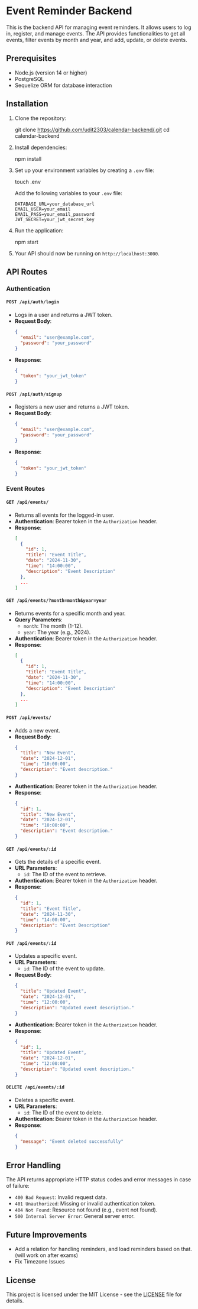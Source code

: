 
# Event Reminder Backend

This is the backend API for managing event reminders. It allows users to log in, register, and manage events. The API provides functionalities to get all events, filter events by month and year, and add, update, or delete events.

## Prerequisites

- Node.js (version 14 or higher)
- PostgreSQL
- Sequelize ORM for database interaction

## Installation

1. Clone the repository:

   git clone https://github.com/udit2303/calendar-backend/.git
   cd calendar-backend

2. Install dependencies:

   npm install

3. Set up your environment variables by creating a `.env` file:

   touch .env

   Add the following variables to your `.env` file:

   ```
   DATABASE_URL=your_database_url
   EMAIL_USER=your_email
   EMAIL_PASS=your_email_password
   JWT_SECRET=your_jwt_secret_key
   ```

4. Run the application:

   npm start

5. Your API should now be running on `http://localhost:3000`.

## API Routes

### **Authentication**

#### `POST /api/auth/login`
- Logs in a user and returns a JWT token.
- **Request Body**:
  ```json
  {
    "email": "user@example.com",
    "password": "your_password"
  }
  ```
- **Response**:
  ```json
  {
    "token": "your_jwt_token"
  }
  ```

#### `POST /api/auth/signup`
- Registers a new user and returns a JWT token.
- **Request Body**:
  ```json
  {
    "email": "user@example.com",
    "password": "your_password"
  }
  ```
- **Response**:
  ```json
  {
    "token": "your_jwt_token"
  }
  ```

### **Event Routes**

#### `GET /api/events/`
- Returns all events for the logged-in user.
- **Authentication**: Bearer token in the `Authorization` header.
- **Response**:
  ```json
  [
    {
      "id": 1,
      "title": "Event Title",
      "date": "2024-11-30",
      "time": "14:00:00",
      "description": "Event Description"
    },
    ...
  ]
  ```

#### `GET /api/events/?month=month&year=year`
- Returns events for a specific month and year.
- **Query Parameters**:
  - `month`: The month (1-12).
  - `year`: The year (e.g., 2024).
- **Authentication**: Bearer token in the `Authorization` header.
- **Response**:
  ```json
  [
    {
      "id": 1,
      "title": "Event Title",
      "date": "2024-11-30",
      "time": "14:00:00",
      "description": "Event Description"
    },
    ...
  ]
  ```

#### `POST /api/events/`
- Adds a new event.
- **Request Body**:
  ```json
  {
    "title": "New Event",
    "date": "2024-12-01",
    "time": "10:00:00",
    "description": "Event description."
  }
  ```
- **Authentication**: Bearer token in the `Authorization` header.
- **Response**:
  ```json
  {
    "id": 1,
    "title": "New Event",
    "date": "2024-12-01",
    "time": "10:00:00",
    "description": "Event description."
  }
  ```

#### `GET /api/events/:id`
- Gets the details of a specific event.
- **URL Parameters**:
  - `id`: The ID of the event to retrieve.
- **Authentication**: Bearer token in the `Authorization` header.
- **Response**:
  ```json
  {
    "id": 1,
    "title": "Event Title",
    "date": "2024-11-30",
    "time": "14:00:00",
    "description": "Event Description"
  }
  ```

#### `PUT /api/events/:id`
- Updates a specific event.
- **URL Parameters**:
  - `id`: The ID of the event to update.
- **Request Body**:
  ```json
  {
    "title": "Updated Event",
    "date": "2024-12-01",
    "time": "12:00:00",
    "description": "Updated event description."
  }
  ```
- **Authentication**: Bearer token in the `Authorization` header.
- **Response**:
  ```json
  {
    "id": 1,
    "title": "Updated Event",
    "date": "2024-12-01",
    "time": "12:00:00",
    "description": "Updated event description."
  }
  ```

#### `DELETE /api/events/:id`
- Deletes a specific event.
- **URL Parameters**:
  - `id`: The ID of the event to delete.
- **Authentication**: Bearer token in the `Authorization` header.
- **Response**:
  ```json
  {
    "message": "Event deleted successfully"
  }
  ```

## Error Handling

The API returns appropriate HTTP status codes and error messages in case of failure:

- `400 Bad Request`: Invalid request data.
- `401 Unauthorized`: Missing or invalid authentication token.
- `404 Not Found`: Resource not found (e.g., event not found).
- `500 Internal Server Error`: General server error.

## Future Improvements
- Add a relation for handling reminders, and load reminders based on that. (will work on after exams)
- Fix Timezone Issues

## License

This project is licensed under the MIT License - see the [LICENSE](LICENSE) file for details.

